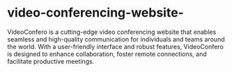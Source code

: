 # video-conferencing-website-
VideoConfero is a cutting-edge video conferencing website that enables seamless and high-quality communication for individuals and teams around the world. With a user-friendly interface and robust features, VideoConfero is designed to enhance collaboration, foster remote connections, and facilitate productive meetings.

